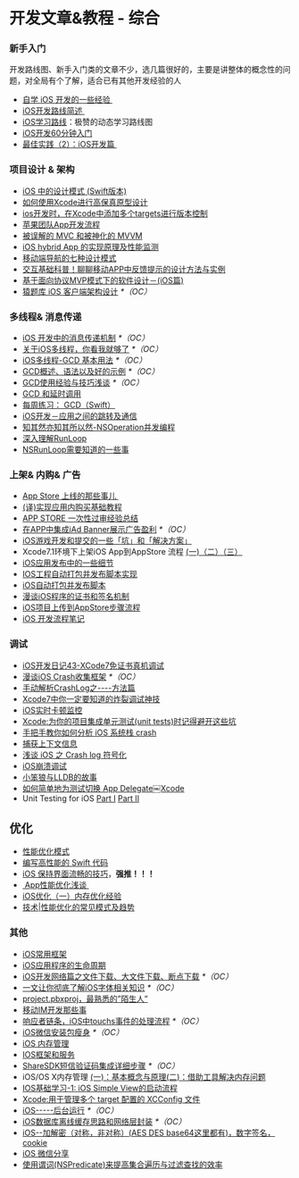 # 开发文章&教程 - 综合
### 新手入门
开发路线图、新手入门类的文章不少，选几篇很好的，主要是讲整体的概念性的问题，对全局有个了解，适合已有其他开发经验的人
- [自学 iOS 开发的一些经验 ][1]
- [iOS开发路线简述 ][2]
- [iOS学习路线][3]：极赞的动态学习路线图
- [iOS开发60分钟入门][4]
- [最佳实践（2）：iOS开发篇 ][5]

### 项目设计 & 架构
- [iOS 中的设计模式 (Swift版本)][6]
- [如何使用Xcode进行高保真原型设计][7]
- [ios开发时，在Xcode中添加多个targets进行版本控制][8]
- [苹果团队App开发流程][9]
- [被误解的 MVC 和被神化的 MVVM][10]
- [iOS hybrid App 的实现原理及性能监测][11]
- [移动端导航的七种设计模式][12]
- [交互基础科普！聊聊移动APP中反馈提示的设计方法与实例][13]
- [基于面向协议MVP模式下的软件设计－(iOS篇)][14]
- [猿题库 iOS 客户端架构设计][15] _\*（OC）_

### 多线程& 消息传递
- [iOS 开发中的消息传递机制][16] _\*（OC）_
- [关于iOS多线程，你看我就够了][17] _\*（OC）_
- [iOS多线程-GCD 基本用法][18] _\*（OC）_
- [GCD概述、语法以及好的示例][19] _\*（OC）_
- [GCD使用经验与技巧浅谈][20] _\*（OC）_
- [GCD 和延时调用][21]
- [每周练习： GCD（Swift）][22]
- [iOS开发－应用之间的跳转及通信][23]
- [知其然亦知其所以然-NSOperation并发编程][24]
- [深入理解RunLoop][25]
- [NSRunLoop需要知道的一些事][26]

### 上架& 内购& 广告
- [App Store 上线的那些事儿 ][27]
- [(译)实现应用内购买基础教程][28]
- [APP STORE 一次性过审经验总结][29]
- [在APP中集成iAd Banner展示广告盈利][30] _\*（OC）_
- [iOS游戏开发和提交的一些「坑」和「解决方案」][31]
- Xcode7.1环境下上架iOS App到AppStore 流程 [(一)][32][（二）][33][（三）][34]
- [iOS应用发布中的一些细节][35]
- [IOS工程自动打包并发布脚本实现][36]
- [iOS自动打包并发布脚本][37]
- [漫谈iOS程序的证书和签名机制][38]
- [iOS项目上传到AppStore步骤流程][39]
- [iOS 开发流程笔记][40]

### 调试
- [iOS开发日记43-XCode7免证书真机调试][41]
- [漫谈iOS Crash收集框架][42] _\*（OC）_
- [手动解析CrashLog之----方法篇][43]
- [Xcode7中你一定要知道的炸裂调试神技][44]
- [iOS实时卡顿监控][45]
- [Xcode:为你的项目集成单元测试(unit tests)时记得避开这些坑][46]
- [手把手教你如何分析 iOS 系统栈 crash][47]
- [捕获上下文信息][48]
- [浅谈 iOS 之 Crash log 符号化][49]
- [iOS崩溃调试][50]
- [小笨狼与LLDB的故事][51]
- [如何简单地为测试切换 App Delegate￼Xcode][52] 
- Unit Testing for iOS [Part Ⅰ][53] [Part Ⅱ][54]

## 优化
- [性能优化模式][55]
- [编写高性能的 Swift 代码][56]
- [iOS 保持界面流畅的技巧][57]，**强推！！！**
- [ App性能优化浅谈 ][58]
- [iOS优化（一）内存优化经验][59]
- [技术|性能优化的常见模式及趋势][60]

### 其他
- [iOS常用框架][61]
- [iOS应用程序的生命周期][62]
- [iOS开发网络篇之文件下载、大文件下载、断点下载][63] _\*（OC）_
- [一文让你彻底了解iOS字体相关知识][64] _\*（OC）_
- [project.pbxproj，最熟悉的”陌生人”][65]
- [移动IM开发那些事][66]
- [响应者链条，iOS中touchs事件的处理流程][67] _\*（OC）_
- [iOS微信安装包瘦身][68] _\*（OC）_
- [iOS 内存管理][69]
- [IOS框架和服务][70]
- [ShareSDK短信验证码集成详细步骤][71] _\*（OC）_
- iOS/OS X内存管理 [(一)：基本概念与原理][72][(二)：借助工具解决内存问题][73]
- [IOS基础学习-1: iOS Simple View的启动流程][74]
- [Xcode:用于管理多个 target 配置的 XCConfig 文件][75]
- [iOS-----后台运行][76] _\*（OC）_
- [iOS数据库离线缓存思路和网络层封装][77] _\*（OC）_
- [iOS--加解密（对称，非对称）(AES DES base64这里都有)，数字签名，cookie][78]
- [iOS 微信分享][79]
- [使用谓词(NSPredicate)来提高集合遍历与过滤查找的效率][80]

[1]:	http://limboy.me/ios/2014/12/31/learning-ios.html
[2]:	http://www.coderyi.com/archives/397
[3]:	http://ios.skyfox.org/route.html
[4]:	http://blog.csdn.net/a451493485/article/details/9364867
[5]:	http://ios.jobbole.com/81830/
[6]:	http://wiki.jikexueyuan.com/project/ios-design-patterns-in-swift/
[7]:	http://isux.tencent.com/xcode-storyboard.html
[8]:	http://blog.csdn.net/ysysbaobei/article/details/10951991
[9]:	http://atleeon.com/write/2015/08/30/fake-it-till-you-make-it/
[10]:	http://blog.devtang.com/blog/2015/11/02/mvc-and-mvvm/ "被误解的 MVC 和被神化的 MVVM"
[11]:	http://www.cocoachina.com/ios/20151118/14270.html
[12]:	http://www.ui.cn/detail/73429.html
[13]:	http://www.uisdc.com/app-feedback-method-use-case "交互基础科普！聊聊移动APP中反馈提示的设计方法与实例"
[14]:	http://www.jianshu.com/p/f7ff18ac1c31 "基于面向协议MVP模式下的软件设计－(iOS篇)"
[15]:	http://mp.weixin.qq.com/s?__biz=MjM5NTIyNTUyMQ==&mid=444322139&idx=1&sn=c7bef4d439f46ee539aa76d612023d43&scene=23&srcid=1230RYRzNotU9iTZKvt7ksFW#rd&ADUIN=502332019&ADSESSION=1451480917&ADTAG=CLIENT.QQ.5425_.0&ADPUBNO=26509
[16]:	http://objccn.io/issue-7-4/
[17]:	http://www.jianshu.com/p/0b0d9b1f1f19
[18]:	http://www.jianshu.com/p/e0928a243373
[19]:	https://github.com/bboyfeiyu/iOS-tech-frontier/blob/master/issue-2/GCD%E6%A6%82%E8%BF%B0%E3%80%81%E8%AF%AD%E6%B3%95%E4%BB%A5%E5%8F%8A%E5%A5%BD%E7%9A%84%E7%A4%BA%E4%BE%8B.md
[20]:	http://tutuge.me/2015/04/03/something-about-gcd/
[21]:	http://swifter.tips/gcd-delay-call/
[22]:	https://github.com/icepy/_posts/issues/14?hmsr=toutiao.io&utm_medium=toutiao.io&utm_source=toutiao.io
[23]:	http://www.cnblogs.com/GarveyCalvin/p/4877115.html "iOS开发－应用之间的跳转及通信"
[24]:	http://www.jianshu.com/p/ebb3e42049fd "知其然亦知其所以然-NSOperation并发编程"
[25]:	http://blog.ibireme.com/2015/05/18/runloop/ "深入理解RunLoop"
[26]:	https://mp.weixin.qq.com/s?__biz=MzAwMjYwMTAwNw==&mid=403269344&idx=1&sn=6363492cf8ed066cd4581d9840ff089f
[27]:	http://wiki.jikexueyuan.com/project/app-store-refused/
[28]:	http://www.jianshu.com/p/741b2a044e78
[29]:	http://pmjane.com/post/app-store-ci-xing-guo-shen-jing-yan-zong-jie
[30]:	http://www.cocoachina.com/ios/20140928/9780.html
[31]:	http://wuzhiwei.net/ios_dev_trap_and_solution/ "iOS游戏开发和提交的一些「坑」和「解决方案」"
[32]:	http://www.cnblogs.com/ChinaKingKong/p/4957682.html "Xcode7.1环境下上架iOS App到AppStore 流程 (Part 一)"
[33]:	http://www.cnblogs.com/ChinaKingKong/p/4964549.html
[34]:	http://www.cnblogs.com/ChinaKingKong/p/4964745.html
[35]:	http://www.cnblogs.com/daiweilai/p/4974394.html "iOS应用发布中的一些细节"
[36]:	http://blog.nswebfrog.com/2013/02/18/ios-automation/ "IOS工程自动打包并发布脚本实现"
[37]:	http://liumh.com/2015/11/25/ios-auto-archive-ipa/ "iOS自动打包并发布脚本"
[38]:	http://www.pchou.info/ios/2015/12/14/ios-certification-and-code-sign.html "漫谈iOS程序的证书和签名机制"
[39]:	http://www.cnblogs.com/jgCho/p/5089481.html "iOS项目上传到AppStore步骤流程"
[40]:	https://github.com/leecade/ios-dev-flow
[41]:	http://www.cnblogs.com/Twisted-Fate/p/4935487.html "iOS开发日记43-XCode7免证书真机调试"
[42]:	http://nianxi.net/ios/ios-crash-reporter/
[43]:	http://foggry.com/blog/2015/07/27/ru-he-shou-dong-jie-xi-crashlog/
[44]:	http://www.jianshu.com/p/70ed36cf8a98
[45]:	http://www.tanhao.me/code/151113.html/ "iOS实时卡顿监控"
[46]:	http://www.jianshu.com/p/d15a7dea0c5a "Xcode:为你的项目集成单元测试(unit tests)时记得避开这些坑"
[47]:	http://bugly.qq.com/bbs/forum.php?mod=viewthread&tid=194
[48]:	http://swift.gg/2015/11/16/capturing-context-swiftlang/ "捕获上下文信息"
[49]:	http://news.oneapm.com/crash-log-ios/ "浅谈 iOS 之 Crash log 符号化"
[50]:	http://www.jianshu.com/p/77660e626874 "iOS崩溃调试"
[51]:	http://www.jianshu.com/p/e89af3e9a8d7 "小笨狼与LLDB的故事"
[52]:	http://www.cocoachina.com/ios/20151222/14766.html
[53]:	http://chengway.in/unit-testing-for-ios-part-i/ "Unit Testing for iOS Part Ⅰ"
[54]:	http://chengway.in/unit-testing-for-ios-part-ii/ "Unit Testing for iOS Part Ⅱ"
[55]:	http://tech.meituan.com/performance_tuning_pattern.html "性能优化模式"
[56]:	http://www.oschina.net/translate/swift-optimizationtips
[57]:	http://blog.ibireme.com/2015/11/12/smooth_user_interfaces_for_ios/
[58]:	http://blog.csdn.net/wwj_748/article/details/50322581 "App性能优化浅谈"
[59]:	http://www.jianshu.com/p/ef52250df748 "iOS优化（一）内存优化经验"
[60]:	http://mp.weixin.qq.com/s?__biz=MzA5MTA0NjgzMQ==&mid=402378996&idx=1&sn=375044215c5189638570291fb89afa45&scene=1&srcid=0107C7OW9W8ANejPmmfcVRrB&from=groupmessage&isappinstalled=0#wechat_redirect
[61]:	http://www.jianshu.com/p/e7fc525f342d
[62]:	http://www.jianshu.com/p/aa50e5350852?utm_campaign=maleskine&utm_content=note&utm_medium=writer_share&utm_source=weibo
[63]:	http://www.jianshu.com/p/f65e32012f07
[64]:	http://www.cnblogs.com/dsxniubility/p/4699352.html
[65]:	http://www.olinone.com/?p=215
[66]:	http://xiangwangfeng.com/2015/05/20/%E7%A7%BB%E5%8A%A8IM%E5%BC%80%E5%8F%91%E9%82%A3%E4%BA%9B%E4%BA%8B/
[67]:	http://www.cnblogs.com/suqiankun/p/4944042.html "响应者链条，iOS中touchs事件的处理流程。"
[68]:	https://mp.weixin.qq.com/s?__biz=MzAwNDY1ODY2OQ==&mid=207986417&idx=1&sn=77ea7d8e4f8ab7b59111e78c86ccfe66&scene=1&srcid=1024pgRuhHtElUqPlXjsizht&key=b410d3164f5f798e9752971b4cb76dd5efae6b5c2f1f10cbafd3573c6186c16ee60ce346711f7433ff6ab0d6aa974e3e&ascene=0&uin=MTQxOTU1ODg4MQ%3D%3D&devicetype=iMac+MacBookPro11%2C5+OSX+OSX+10.11+build(15A284)&version=11020201&pass_ticket=h1CfhovWAS61j24tFYTljyTFl4r9BUlFON7H%2BNl6hMV1ZpVN2kG4%2FLL6yxnDUjd9
[69]:	http://www.cnblogs.com/huangjianwu/p/4962772.html "iOS 内存管理"
[70]:	http://www.cnblogs.com/jgCho/p/4960048.html "IOS框架和服务"
[71]:	http://www.cnblogs.com/ithongjie/p/4974608.html "ShareSDK短信验证码集成详细步骤"
[72]:	http://www.jianshu.com/p/1928b54e1253 "iOS/OS X内存管理(一)：基本概念与原理"
[73]:	http://www.jianshu.com/p/09c5141d4531 "iOS/OS X内存管理(二)：借助工具解决内存问题"
[74]:	http://www.cnblogs.com/eachcto/p/5010304.html "IOS基础学习-1: iOS Simple View的启动流程"
[75]:	http://swift.gg/2015/12/01/xcode-xcconfig-files-for-managing-targets-configurations/ "Xcode:用于管理多个 target 配置的 XCConfig 文件"
[76]:	http://www.cnblogs.com/congli0220/p/5019945.html "iOS-----后台运行"
[77]:	http://www.jianshu.com/p/f2e59e98ab86 "iOS数据库离线缓存思路和网络层封装"
[78]:	http://www.jianshu.com/p/ac841b772c7a "iOS--加解密（对称，非对称）(AES DES base64这里都有)，数字签名，cookie"
[79]:	http://www.cnblogs.com/czq1989/p/5074977.html "iOS 微信分享"
[80]:	http://segmentfault.com/a/1190000004238379 "使用谓词(NSPredicate)来提高集合遍历与过滤查找的效率"